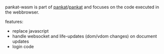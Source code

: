 pankat-wasm is part of [pankat](https://github.com/nixcloud/pankat)/[pankat](https://github.com/nixcloud/pankat-replit/) and focuses on the code executed in the webbrowser.

features:

* replace javascript
* handle websocket and life-updates (dom/vdom changes) on document updates
* login code